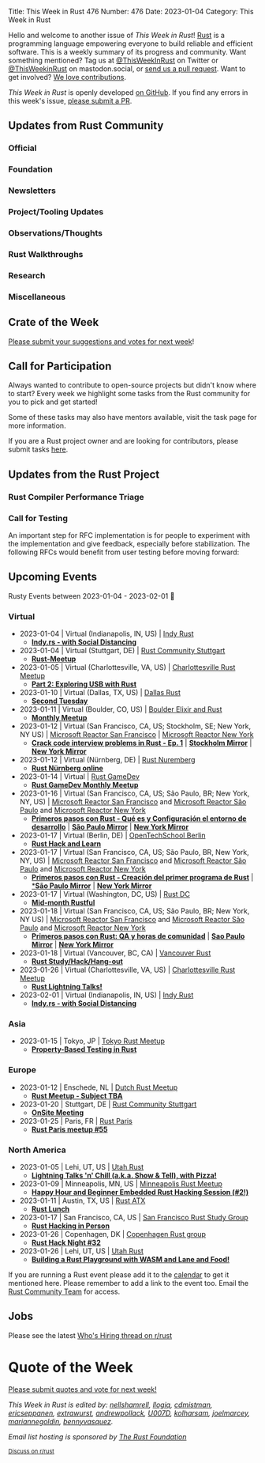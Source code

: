 Title: This Week in Rust 476
Number: 476
Date: 2023-01-04
Category: This Week in Rust

Hello and welcome to another issue of *This Week in Rust*!
[Rust](https://www.rust-lang.org/) is a programming language empowering everyone to build reliable and efficient software.
This is a weekly summary of its progress and community.
Want something mentioned? Tag us at [@ThisWeekInRust](https://twitter.com/ThisWeekInRust) on Twitter or [@ThisWeekinRust](https://mastodon.social/@thisweekinrust) on mastodon.social, or [send us a pull request](https://github.com/rust-lang/this-week-in-rust).
Want to get involved? [We love contributions](https://github.com/rust-lang/rust/blob/master/CONTRIBUTING.md).

*This Week in Rust* is openly developed [on GitHub](https://github.com/rust-lang/this-week-in-rust).
If you find any errors in this week's issue, [please submit a PR](https://github.com/rust-lang/this-week-in-rust/pulls).

## Updates from Rust Community

<!--

Dear community contributors:
Please read README.md for guidance on submissions.
Each submitted link should be of the form:

* [Title of the Linked Page](https://example.com/my_article)

If you don't know which category to use, feel free to submit a PR anyway
and just ask the editors to select the category.

-->

### Official

### Foundation

### Newsletters

### Project/Tooling Updates

### Observations/Thoughts

### Rust Walkthroughs

### Research

### Miscellaneous

## Crate of the Week

<!-- COTW goes here -->

[Please submit your suggestions and votes for next week][submit_crate]!

[submit_crate]: https://users.rust-lang.org/t/crate-of-the-week/2704

## Call for Participation

Always wanted to contribute to open-source projects but didn't know where to start?
Every week we highlight some tasks from the Rust community for you to pick and get started!

Some of these tasks may also have mentors available, visit the task page for more information.

<!-- CFPs go here, use this format: * [project name - title of issue](link to issue) -->
<!-- * [ - ]() -->

If you are a Rust project owner and are looking for contributors, please submit tasks [here][guidelines].

[guidelines]: https://users.rust-lang.org/t/twir-call-for-participation/4821

## Updates from the Rust Project

<!-- Rust updates go here -->

### Rust Compiler Performance Triage

<!-- Perf results go here -->

### Call for Testing

An important step for RFC implementation is for people to experiment with the
implementation and give feedback, especially before stabilization.  The following
RFCs would benefit from user testing before moving forward:

<!-- Pre-Stabilization RFCs go here -->

<!-- RFC and FCP sections go here -->

## Upcoming Events

Rusty Events between 2023-01-04 - 2023-02-01 🦀

### Virtual

* 2023-01-04 | Virtual (Indianapolis, IN, US) | [Indy Rust](https://www.meetup.com/indyrs/)
    * [**Indy.rs - with Social Distancing**](https://www.meetup.com/indyrs/events/qwtdjsyfccbgb/)
* 2023-01-04 | Virtual (Stuttgart, DE) | [Rust Community Stuttgart](https://www.meetup.com/Rust-Community-Stuttgart/)
    * [**Rust-Meetup**](https://www.meetup.com/rust-community-stuttgart/events/dvvtvsyfccbgb/)
* 2023-01-05 | Virtual (Charlottesville, VA, US) | [Charlottesville Rust Meetup](https://www.meetup.com/charlottesville-rust-meetup/)
    * [**Part 2: Exploring USB with Rust**](https://www.meetup.com/charlottesville-rust-meetup/events/290122605/)
* 2023-01-10 | Virtual (Dallas, TX, US) | [Dallas Rust](https://www.meetup.com/Dallas-Rust/)
    * [**Second Tuesday**](https://www.meetup.com/dallas-rust/events/vndgwsyfccbnb/)
* 2023-01-11 | Virtual (Boulder, CO, US) | [Boulder Elixir and Rust](https://www.meetup.com/boulder-elixir-rust/) 
    * [**Monthly Meetup**](https://www.meetup.com/boulder-elixir-rust/events/290277662/)
* 2023-01-12 | Virtual (San Francisco, CA, US; Stockholm, SE; New York, NY US) | [Microsoft Reactor San Francisco](https://www.meetup.com/microsoft-reactor-san-francisco/) | [Microsoft Reactor New York](https://www.meetup.com/microsoft-reactor-new-york/)
    * [**Crack code interview problems in Rust - Ep. 1**](https://www.meetup.com/microsoft-reactor-san-francisco/events/290071417/) | [**Stockholm Mirror**](https://www.meetup.com/microsoft-reactor-stockholm/events/290071415/) | [**New York Mirror**](https://www.meetup.com/microsoft-reactor-new-york/events/290071420/)
* 2023-01-12 | Virtual (Nürnberg, DE) | [Rust Nuremberg](https://www.meetup.com/rust-noris/)
    * [**Rust Nürnberg online**](https://www.meetup.com/rust-noris/events/hlvbvsyfccbqb/)
* 2023-01-14 | Virtual | [Rust GameDev](https://gamedev.rs/)
    * [**Rust GameDev Monthly Meetup**](https://www.google.com/url?q=https%3A%2F%2Fdiscord.gg%2FyNtPTb2&sa=D&ust=1666661760000000&usg=AOvVaw13uHY9m-8bJJwgeP58VS8l)
* 2023-01-16 | Virtual (San Francisco, CA, US; São Paulo, BR; New York, NY, US) | [Microsoft Reactor San Francisco](https://www.meetup.com/microsoft-reactor-san-francisco/) and [Microsoft Reactor São Paulo](https://www.meetup.com/microsoft-reactor-sao-paulo/) and [Microsoft Reactor New York](https://www.meetup.com/microsoft-reactor-new-york/)
    * [**Primeros pasos con Rust - Qué es y Configuración el entorno de desarrollo**](https://www.meetup.com/microsoft-reactor-san-francisco/events/290224512/) | [**São Paulo Mirror**](https://www.meetup.com/microsoft-reactor-sao-paulo/events/290224516/) | [**New York Mirror**](https://www.meetup.com/microsoft-reactor-new-york/events/290224515/)
* 2023-01-17 | Virtual (Berlin, DE) | [OpenTechSchool Berlin](https://www.meetup.com/opentechschool-berlin/)
    * [**Rust Hack and Learn**](https://www.meetup.com/opentechschool-berlin/events/289581080/)
* 2023-01-17 | Virtual (San Francisco, CA, US; São Paulo, BR, New York, NY, US) | [Microsoft Reactor San Francisco](https://www.meetup.com/microsoft-reactor-san-francisco/) and [Microsoft Reactor São Paulo](https://www.meetup.com/microsoft-reactor-sao-paulo/) and [Microsoft Reactor New York](https://www.meetup.com/microsoft-reactor-new-york/events/290224518/)
    * [**Primeros pasos con Rust - Creación del primer programa de Rust**](https://www.meetup.com/microsoft-reactor-san-francisco/events/290224517/) | [***São Paulo Mirror**](https://www.meetup.com/microsoft-reactor-sao-paulo/events/290224521/) | [**New York Mirror**](https://www.meetup.com/microsoft-reactor-new-york/events/290224518/)
* 2023-01-17 | Virtual (Washington, DC, US) | [Rust DC](https://www.meetup.com/rustdc/)
    * [**Mid-month Rustful**](https://www.meetup.com/rustdc/events/289015967/)
* 2023-01-18 | Virtual (San Francisco, CA, US; São Paulo, BR; New York, NY US) | [Microsoft Reactor San Francisco](https://www.meetup.com/microsoft-reactor-san-francisco/) and [Microsoft Reactor São Paulo](https://www.meetup.com/microsoft-reactor-sao-paulo/) and [Microsoft Reactor New York](https://www.meetup.com/microsoft-reactor-new-york/events/290224518/)
    * [**Primeros pasos con Rust: QA y horas de comunidad**](https://www.meetup.com/microsoft-reactor-san-francisco/events/290224523/) | [**Sao Paulo Mirror**](https://www.meetup.com/microsoft-reactor-sao-paulo/events/290224522/) | [**New York Mirror**](https://www.meetup.com/microsoft-reactor-new-york/events/290224525/)
* 2023-01-18 | Virtual (Vancouver, BC, CA) | [Vancouver Rust](https://www.meetup.com/vancouver-rust/)
    * [**Rust Study/Hack/Hang-out**](https://www.meetup.com/vancouver-rust/events/tqvhxsyfccbxb/)
* 2023-01-26 | Virtual (Charlottesville, VA, US) | [Charlottesville Rust Meetup](https://www.meetup.com/charlottesville-rust-meetup/)
    * [**Rust Lightning Talks!**](https://www.meetup.com/charlottesville-rust-meetup/events/290122935/)
* 2023-02-01 | Virtual (Indianapolis, IN, US) | [Indy Rust](https://www.meetup.com/indyrs/)
    * [**Indy.rs - with Social Distancing**](https://www.meetup.com/indyrs/events/qwtdjsyfcdbcb/)

### Asia

* 2023-01-15 | Tokyo, JP | [Tokyo Rust Meetup](https://www.meetup.com/tokyo-rust-meetup)
    * [**Property-Based Testing in Rust**](https://www.meetup.com/tokyo-rust-meetup/events/290667325/)

### Europe

* 2023-01-12 | Enschede, NL | [Dutch Rust Meetup](https://www.meetup.com/dutch-rust-meetup/)
    * [**Rust Meetup - Subject TBA**](https://www.meetup.com/dutch-rust-meetup/events/289021643/)
* 2023-01-20 | Stuttgart, DE | [Rust Community Stuttgart](https://www.meetup.com/Rust-Community-Stuttgart/)
    * [**OnSite Meeting**](https://www.meetup.com/rust-community-stuttgart/events/zmppzsyfccbbc/)
* 2023-01-25 | Paris, FR | [Rust Paris](https://www.meetup.com/rust-paris/)
    * [**Rust Paris meetup #55**](https://www.meetup.com/rust-paris/events/290100223/)


### North America

* 2023-01-05 | Lehi, UT, US | [Utah Rust](https://www.meetup.com/utah-rust/)
    * [**Lightning Talks 'n' Chill (a.k.a. Show & Tell), with Pizza!**](https://www.meetup.com/utah-rust/events/dsbpxsydcqbdc/)
* 2023-01-09 | Minneapolis, MN, US | [Minneapolis Rust Meetup](https://www.meetup.com/minneapolis-rust-meetup/)
    * [**Happy Hour and Beginner Embedded Rust Hacking Session (#2!)**](https://www.meetup.com/minneapolis-rust-meetup/events/289768841/)
* 2023-01-11 | Austin, TX, US | [Rust ATX](https://www.meetup.com/rust-atx/)
    * [**Rust Lunch**](https://www.meetup.com/rust-atx/events/290597764/)
* 2023-01-17 | San Francisco, CA, US | [San Francisco Rust Study Group](https://www.meetup.com/san-francisco-rust-study-group/)
    * [**Rust Hacking in Person**](https://www.meetup.com/san-francisco-rust-study-group/events/rwvwzsyfccbwb/)
* 2023-01-26 | Copenhagen, DK | [Copenhagen Rust group](https://www.meetup.com/copenhagen-rust-meetup-group/)
    * [**Rust Hack Night #32**](https://www.meetup.com/copenhagen-rust-meetup-group/events/290037532/)
* 2023-01-26 | Lehi, UT, US | [Utah Rust](https://www.meetup.com/utah-rust/)
    * [**Building a Rust Playground with WASM and Lane and Food!**](https://www.meetup.com/utah-rust/events/dsbpxsyfccbjc/)

If you are running a Rust event please add it to the [calendar] to get
it mentioned here. Please remember to add a link to the event too.
Email the [Rust Community Team][community] for access.

[calendar]: https://www.google.com/calendar/embed?src=apd9vmbc22egenmtu5l6c5jbfc%40group.calendar.google.com
[community]: mailto:community-team@rust-lang.org


<!--

Rust Jobs:

TWiR has stopped featuring individual job postings. You can read more about this change here:

https://github.com/rust-lang/this-week-in-rust/issues/3412

-->

## Jobs

Please see the latest [Who's Hiring thread on r/rust](INSERT_LINK_HERE)

# Quote of the Week

<!-- QOTW goes here -->

[Please submit quotes and vote for next week!](https://users.rust-lang.org/t/twir-quote-of-the-week/328)

*This Week in Rust is edited by: [nellshamrell](https://github.com/nellshamrell), [llogiq](https://github.com/llogiq), [cdmistman](https://github.com/cdmistman), [ericseppanen](https://github.com/ericseppanen), [extrawurst](https://github.com/extrawurst), [andrewpollack](https://github.com/andrewpollack), [U007D](https://github.com/U007D), [kolharsam](https://github.com/kolharsam), [joelmarcey](https://github.com/joelmarcey), [mariannegoldin](https://github.com/mariannegoldin), [bennyvasquez](https://github.com/bennyvasquez).*

*Email list hosting is sponsored by [The Rust Foundation](https://foundation.rust-lang.org/)*

<small>[Discuss on r/rust](REDDIT_LINK_HERE)</small>
